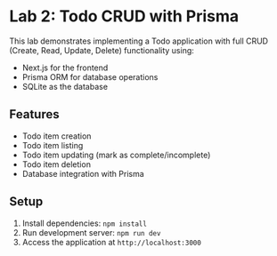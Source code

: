 # Lab 2: Todo CRUD with Prisma

This lab demonstrates implementing a Todo application with full CRUD (Create, Read, Update, Delete) functionality using:

- Next.js for the frontend
- Prisma ORM for database operations
- SQLite as the database

## Features

- Todo item creation
- Todo item listing
- Todo item updating (mark as complete/incomplete)
- Todo item deletion
- Database integration with Prisma

## Setup

1. Install dependencies: `npm install`
2. Run development server: `npm run dev`
3. Access the application at `http://localhost:3000`